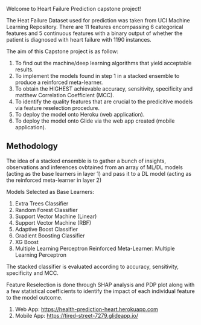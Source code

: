 Welcome to Heart Failure Prediction capstone project! 

The Heat Failure Dataset used for prediction was taken from UCI Machine Learning Repository. There are 11 features encompassing 6 categorical features and 5 continuous features with a binary output of whether the patient is diagnosed with heart failure with 1190 instances.

The aim of this Capstone project is as follow:
1. To find out the machine/deep learning algorithms that yield acceptable results.
2. To implement the models found in step 1 in a stacked ensemble to produce a reinforced meta-learner.
3. To obtain the HIGHEST achievable accuracy, sensitivity, specificity and matthew Correlation Coefficient (MCC).
4. To identify the quality features that are crucial to the predicitive models via feature reselection procedure.
5. To deploy the model onto Heroku (web application).
6. To deploy the model onto Glide via the web app created (mobile application).


Methodology
----------------------------------------------------------------------------------------------------------------------------------------------------------------------
The idea of a stacked ensemble is to gather a bunch of insights, observations and inferences ovbtained from an array of ML/DL models (acting as the base learners in layer 1) and pass it to a DL model (acting as the reinforced meta-learner in layer 2)

Models Selected as Base Learners:
1. Extra Trees Classifier
2. Random Forest Classifier
3. Support Vector Machine (Linear)
4. Support Vector Machine (RBF)
5. Adaptive Boost Classifier
6. Gradient Boosting Classifier                                                       
7. XG Boost
8. Multiple Learning Perceptron
Reinforced Meta-Learner:
Multiple Learning Perceptron


The stacked classifier is evaluated according to accuracy, sensitivity, specificity and MCC.

Feature Reselection is done through SHAP analysis and PDP plot along with a few statistical coefficients to identify the impact of each individual feature to the model outcome.

1. Web App: https://health-prediction-heart.herokuapp.com
2. Mobile App: https://tired-street-7279.glideapp.io/
